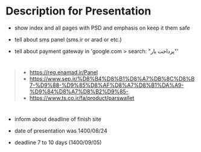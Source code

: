 # Description for Presentation

- show index and all pages with PSD and emphasis on keep it them safe

- tell about sms panel (sms.ir or arad or etc.)

- tell about payment gateway in 'google.com > search: "پرداخت یار"'

#
>   * https://reg.enamad.ir/Panel
>   * https://www.sep.ir/%D8%B4%D8%B1%D8%A7%DB%8C%D8%B7-%D9%88-%D9%85%D8%AF%D8%A7%D8%B1%DA%A9-%D9%84%D8%A7%D8%B2%D9%85-
> * https://www.ts.co.ir/fa/product/parswallet
#

- inform about deadline of finish site

- date of presentation was 1400/08/24
- deadline 7 to 10 days (1400/09/05)
